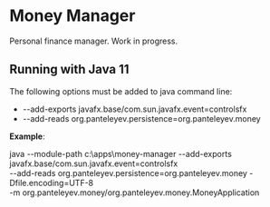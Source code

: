 # Money Manager

Personal finance manager. Work in progress.

## Running with Java 11

The following options must be added to java command line:

* --add-exports javafx.base/com.sun.javafx.event=controlsfx
* --add-reads org.panteleyev.persistence=org.panteleyev.money

**Example**:

java --module-path c:\apps\money-manager --add-exports javafx.base/com.sun.javafx.event=controlsfx \
  --add-reads org.panteleyev.persistence=org.panteleyev.money -Dfile.encoding=UTF-8 \
  -m org.panteleyev.money/org.panteleyev.money.MoneyApplication